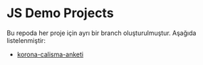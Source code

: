 # JS Demo Projects

Bu repoda her proje için ayrı bir branch oluşturulmuştur. Aşağıda listelenmiştir:

- [korona-calisma-anketi](https://github.com/orcunasik91/JSDemoProjects/tree/feature/korona-calisma-anketi)
